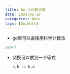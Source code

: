 ```yaml
---
title: Go 小问题记录
date: 2021-01-18
categories: Note
tags: [Go,Note]
---
```


- go里可以直接用科学计数法

```go
1e9+7
```

- 交换可以放到一个等式

  ```go
  a,b := b,a
  ```

  
